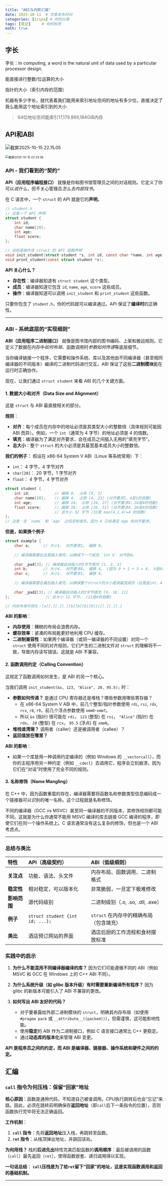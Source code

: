 ```yaml
---
title: "ABI与内联汇编"
date: 2025-10-11  # 文章发布时间
categories: [icspa] # 你的分类
tags: [笔记]     # 你的标签
math: true
---
```


## 字长

字长：In computing, a word is the natural unit of data used by a particular processor design. 

能直接进行整数/位运算的大小

指针的大小（索引内存的范围）

机器有多少字长，就代表着我们能用来索引地址空间的地址有多少位，直接决定了我么能用这个地址索引到的大小

> 64位地址空间能索引17,179,869,184GiB内存



## API和ABI

![截屏2025-10-15 22.15.05](https://cdn.jsdelivr.net/gh/HEYWEEN/images@main/images%E6%88%AA%E5%B1%8F2025-10-15%2022.15.05.png)

<img src="https://cdn.jsdelivr.net/gh/HEYWEEN/images@main/images%E6%88%AA%E5%B1%8F2025-10-15%2022.23.56.png" alt="截屏2025-10-15 22.23.56" style="zoom: 67%;" />

### API - 我们看到的“契约”

**API（应用程序编程接口）** 就像是你和图书馆管理员之间的对话规则。它定义了你可以*说什么*，但不关心管理员*怎么去内部找书*。

在 C 语言中，一个 `struct` 的 API 就是它的**声明**。

```c
// student.h
// 这是一个 API 声明
struct student {
    int id;
    char name[20];
    int age;
    float score;
};

// 这些是操作该 struct 的 API 函数声明
void init_student(struct student *s, int id, const char *name, int age, float score);
void print_student(const struct student *s);
```

**API 关心什么？**
*   **存在性**：编译器知道有 `struct student` 这个类型。
*   **成员**：编译器知道它包含 `id`, `name`, `age`, `score` 这些成员。
*   **操作**：编译器知道可以调用 `init_student` 和 `print_student` 这些函数。

只要你包含了 `student.h`，你的代码就可以编译通过。API 保证了**编译时**的正确性。

---

### ABI - 系统底层的“实现细则”

**ABI（应用程序二进制接口）** 就像是图书馆内部的图书编码、上架和搬运规则。它定义了数据在内存中*如何布局*、函数调用时*参数如何传递*等底层细节。

当你编译链接一个程序，它需要和操作系统、库以及其他由不同编译器（甚至相同编译器的不同版本）编译的二进制代码进行交互。ABI 保证了这些**二进制模块**能在运行时正确协作。

现在，让我们通过 `struct student` 来看 ABI 的几个关键方面。

#### 1. 数据大小和对齐（Data Size and Alignment）

这是 `struct` 与 ABI 最直接相关的部分。

**规则**：

*   **对齐**：每个成员在内存中的地址必须是其类型大小的整数倍（具体规则可能因 ABI 而异）。例如，一个 `int`（通常为 4 字节）的地址必须是 4 的倍数。
*   **填充**：编译器为了满足对齐要求，会在成员之间插入无用的“填充字节”。
*   **总大小**：整个 `struct` 的大小必须是其最宽基本成员大小的整数倍。

**我们的例子：**
假设在 x86-64 System V ABI（Linux 等系统常用）下：

*   `int`： 4 字节，4 字节对齐
*   `char[20]`： 20 字节，1 字节对齐
*   `float`： 4 字节，4 字节对齐

```c
struct student {
    int id;           // 偏移 0， 占用 [0, 3]
    char name[20];    // 偏移 4， 占用 [4, 23] (对齐要求1，4是1的倍数)
    int age;          // 偏移 24， 占用 [24, 27] (对齐要求4，24是4的倍数)
    float score;      // 偏移 28， 占用 [28, 31] (对齐要求4，28是4的倍数)
                      // 总大小 32 字节 (32是 max(4,1,4)=4 的倍数)
};
// 注意：在 `name` 和 `age` 之间没有填充，因为 4 已经满足 age 的对齐要求。
```

**但是，如果换个例子**

```c
struct example {
    char a;      // 大小1， 对齐要求1。 偏移 0。
  
    // 编译器需要在这里插入填充，以确保下一个成员 `int b` 对齐到4。
  
    char _pad[3]; // 编译器自动插入的3字节填充 [1, 2, 3]
    int b;       // 大小4， 对齐要求4。 偏移 4。 (因为 0 + 1 + 3 = 4， 4是4的倍数)
    char c;      // 大小1， 对齐要求1。 偏移 8。
  
    // 编译器需要在最后插入填充，以确保整个struct的大小是其最宽成员（这里是int，4字节）的倍数。
  
    char _pad2[3]; // 编译器自动插入的3字节填充 [9, 10, 11]
};                // 总大小 12 字节。 (12是4的倍数)

// 内存布局可视化：[a][.][.][.][b][b][b][b][c][.][.][.]
```
**ABI 的影响**：

*   **内存使用**：糟糕的布局会浪费内存。
*   **缓存效率**：紧凑的布局能更好地利用 CPU 缓存。
*   **二进制兼容性**：如果两个编译器（或同一编译器的不同设置）对同一个 `struct` 使用不同的对齐规则，它们产生的二进制文件对 `struct` 的理解将不一致，导致内存读写错误。这就是 ABI 不兼容。

#### 2. 函数调用约定（Calling Convention）

这规定了函数调用如何发生，是 ABI 的另一个核心。

当我们调用 `init_student(&s, 123, "Alice", 20, 95.5);` 时：
*   **参数如何传递？** 是通过 CPU 寄存器还是堆栈？哪些参数用哪些寄存器？
    *   在 x86-64 System V ABI 中，前几个整型/指针参数使用 `rdi`, `rsi`, `rdx`, `rcx`, `r8`, `r9`，前几个浮点参数使用 `xmm0`-`xmm7`。
    *   所以 `&s` (指针) 很可能在 `rdi`， `123` (整型) 在 `rsi`， `"Alice"` (指针) 在 `rdx`， `20` (整型) 在 `rcx`， `95.5` (浮点) 在 `xmm0`。
*   **堆栈谁清理？** 调用者（caller）还是被调用者（callee）？
*   **返回值放在哪里？**

**ABI 的影响**：
*   如果一个库是用一种调用约定编译的（例如 Windows 的 `__vectorcall`），而你的主程序用另一种约定（例如 `__cdecl`）去调用它，程序会立刻崩溃，因为它们在“对话”时使用了完全不同的规则。

#### 3. 名称修饰（Name Mangling）

在 C++ 中，因为函数重载的存在，编译器需要将函数名和参数类型信息编码成一个链接器可以识别的唯一名称。这个过程就是名称修饰。

不同的编译器（GCC vs MSVC）甚至同一编译器的不同版本，其修饰规则都可能不同。这就是为什么你通常不能用 MSVC 编译的库去链接 GCC 编译的程序，即使它们在同一个操作系统上。C 语言通常没有这么复杂的修饰，但也是一个 ABI 考虑点。

---

### 总结与类比

| 特性         | API（高级契约）                 | ABI（低级细则）                         |
| :----------- | :------------------------------ | :-------------------------------------- |
| **关注点**   | 功能、语法、头文件              | 内存布局、函数调用、二进制格式          |
| **稳定性**   | 相对稳定，可以版本化            | 非常脆弱，一旦定下极难修改              |
| **影响范围** | 源代码级别                      | 二进制级别（.o, .so, .dll, .exe）       |
| **例子**     | `struct student {int id; ...};` | `struct` 在内存中的精确布局（包含填充） |
| **类比**     | 酒店预订网站的界面              | 酒店后厨的工作流程和食材摆放标准        |

### 实践中的启示

1.  **为什么不能混用不同编译器编译的库？**
    因为它们可能遵循不同的 ABI（例如 MSVC 和 GCC 在 Windows 上的 C++ ABI 不同）。

2.  **为什么系统升级（如 glibc 版本升级）有时需要重新编译所有程序？**
    因为 glibc 的新版本可能引入了 ABI 不兼容的更改。

3.  **如何写出 ABI 友好的代码？**
    *   对于要暴露给外部二进制模块的 `struct`，明确其内存布局（如使用 `#pragma pack` 或 `__attribute__((packed))`），但需谨慎，这可能影响性能。
    *   使用**稳定**的 ABI 作为二进制接口，例如 C 语言接口通常比 C++ 更稳定。
    *   通过**动态库的版本化**来管理 ABI 变更。

**API 是程序员之间的约定，而 ABI 是编译器、链接器、操作系统和硬件之间的约定。**



## 汇编

### **`call` 指令为何压栈：保留“回家”地址**

**核心原因**：函数是通用代码，不知道自己被谁调用。CPU执行跳转后也会“忘记”来路。因此，必须在跳转前明确保存**返回地址**（即`call`后下一条指令的位置），否则函数执行完毕将无法正确返回。

**工作机制**：
1.  **`call` 指令**：先将**返回地址**压入栈，再跳转至函数。
2.  **`ret` 指令**：从栈顶弹出地址，并跳回该处。

**为何用栈？**
栈的**后进先出**特性完美匹配函数的**调用顺序**：最后被调用的函数（`call`）最先返回（`ret`），使得函数嵌套、递归调用得以实现。

**一句话总结**：
**`call`压栈是为了给`ret`留下“回家”的地址，这是实现函数调用和返回的基础机制。**

---